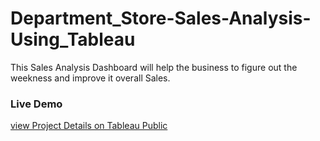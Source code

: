 # Department_Store-Sales-Analysis-Using_Tableau
This Sales Analysis Dashboard will help the business to figure out the weekness and improve it overall Sales. 

### Live Demo 
[view Project Details on Tableau Public](https://public.tableau.com/profile/phonethiriyadana#!/vizhome/IntegratingSQLandTableauforDataAnalyticsandBusinessIntelligence/Dashboard1)



